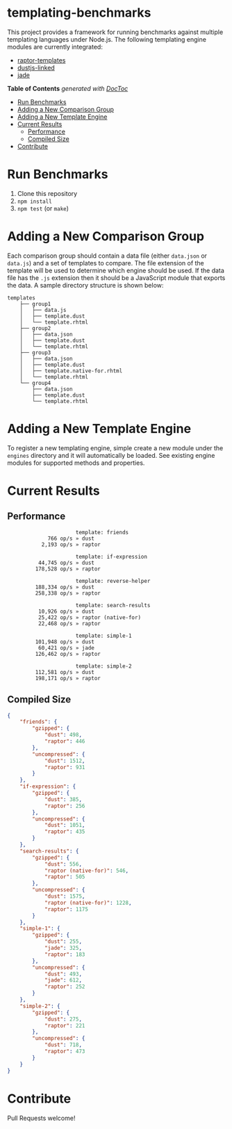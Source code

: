 templating-benchmarks
=====================

This project provides a framework for running benchmarks against multiple templating languages under Node.js. The following templating engine modules are currently integrated:

* [raptor-templates](https://github.com/raptorjs3/raptor-templates)
* [dustjs-linked](https://github.com/linkedin/dustjs)
* [jade](https://github.com/visionmedia/jade)

<!-- START doctoc generated TOC please keep comment here to allow auto update -->
<!-- DON'T EDIT THIS SECTION, INSTEAD RE-RUN doctoc TO UPDATE -->
**Table of Contents**  *generated with [DocToc](http://doctoc.herokuapp.com/)*

- [Run Benchmarks](#run-benchmarks)
- [Adding a New Comparison Group](#adding-a-new-comparison-group)
- [Adding a New Template Engine](#adding-a-new-template-engine)
- [Current Results](#current-results)
	- [Performance](#performance)
	- [Compiled Size](#compiled-size)
- [Contribute](#contribute)

<!-- END doctoc generated TOC please keep comment here to allow auto update -->

# Run Benchmarks

1. Clone this repository
2. `npm install`
3. `npm test` (or `make`)

# Adding a New Comparison Group

Each comparison group should contain a data file (either `data.json` or `data.js`) and a set of templates to compare. The file extension of the template will be used to determine which engine should be used. If the data file has the `.js` extension then it should be a JavaScript module that exports the data. A sample directory structure is shown below:

```
templates
    ├── group1
    │   ├── data.js
    │   ├── template.dust
    │   └── template.rhtml
    ├── group2
    │   ├── data.json
    │   ├── template.dust
    │   └── template.rhtml
    ├── group3
    │   ├── data.json
    │   ├── template.dust
    │   ├── template.native-for.rhtml
    │   └── template.rhtml
    └── group4
        ├── data.json
        ├── template.dust
        └── template.rhtml
```

# Adding a New Template Engine

To register a new templating engine, simple create a new module under the `engines` directory and it will automatically be loaded. See existing engine modules for supported methods and properties.


# Current Results


## Performance

```
                      template: friends
             766 op/s » dust
           2,193 op/s » raptor

                      template: if-expression
          44,745 op/s » dust
         178,528 op/s » raptor

                      template: reverse-helper
         188,334 op/s » dust
         258,338 op/s » raptor

                      template: search-results
          10,926 op/s » dust
          25,422 op/s » raptor (native-for)
          22,468 op/s » raptor

                      template: simple-1
         101,948 op/s » dust
          60,421 op/s » jade
         126,462 op/s » raptor

                      template: simple-2
         112,581 op/s » dust
         198,171 op/s » raptor
```

## Compiled Size

```json
{
    "friends": {
        "gzipped": {
            "dust": 498,
            "raptor": 446
        },
        "uncompressed": {
            "dust": 1512,
            "raptor": 931
        }
    },
    "if-expression": {
        "gzipped": {
            "dust": 385,
            "raptor": 256
        },
        "uncompressed": {
            "dust": 1051,
            "raptor": 435
        }
    },
    "search-results": {
        "gzipped": {
            "dust": 556,
            "raptor (native-for)": 546,
            "raptor": 505
        },
        "uncompressed": {
            "dust": 1575,
            "raptor (native-for)": 1228,
            "raptor": 1175
        }
    },
    "simple-1": {
        "gzipped": {
            "dust": 255,
            "jade": 325,
            "raptor": 183
        },
        "uncompressed": {
            "dust": 493,
            "jade": 612,
            "raptor": 252
        }
    },
    "simple-2": {
        "gzipped": {
            "dust": 275,
            "raptor": 221
        },
        "uncompressed": {
            "dust": 718,
            "raptor": 473
        }
    }
}
```

# Contribute

Pull Requests welcome!